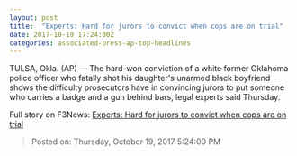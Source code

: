 ```yaml
---
layout: post
title:  "Experts: Hard for jurors to convict when cops are on trial"
date: 2017-10-19 17:24:00Z
categories: associated-press-ap-top-headlines
---
```


TULSA, Okla. (AP) — The hard-won conviction of a white former Oklahoma police officer who fatally shot his daughter's unarmed black boyfriend shows the difficulty prosecutors have in convincing jurors to put someone who carries a badge and a gun behind bars, legal experts said Thursday.


Full story on F3News: [Experts: Hard for jurors to convict when cops are on trial](http://www.f3nws.com/n/2ajzrC)

> Posted on: Thursday, October 19, 2017 5:24:00 PM
